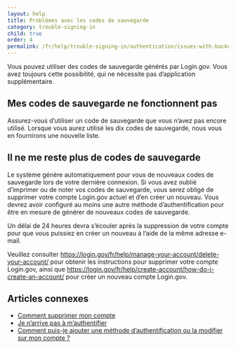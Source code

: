 ```yaml
---
layout: help
title: Problèmes avec les codes de sauvegarde
category: trouble-signing-in
child: true
order: 4
permalink: /fr/help/trouble-signing-in/authentication/issues-with-backup-codes/
---
```


Vous pouvez utiliser des codes de sauvegarde générés par Login.gov. Vous avez toujours cette possibilité, qui ne nécessite pas d’application supplémentaire.

## Mes codes de sauvegarde ne fonctionnent pas

Assurez-vous d’utiliser un code de sauvegarde que vous n’avez pas encore utilisé. Lorsque vous aurez utilisé les dix codes de sauvegarde, nous vous en fournirons une nouvelle liste.

## Il ne me reste plus de codes de sauvegarde

Le système génère automatiquement pour vous de nouveaux codes de sauvegarde lors de votre dernière connexion. Si vous avez oublié d’imprimer ou de noter vos codes de sauvegarde, vous serez obligé de supprimer votre compte Login.gov actuel et d’en créer un nouveau. Vous devrez avoir configuré au moins une autre méthode d’authentification pour être en mesure de générer de nouveaux codes de sauvegarde. 

Un délai de 24 heures devra s’écouler après la suppression de votre compte pour que vous puissiez en créer un nouveau à l’aide de la même adresse e-mail. 

Veuillez consulter <https://login.gov/fr/help/manage-your-account/delete-your-account/> pour obtenir les instructions pour supprimer votre compte Login.gov, ainsi que <https://login.gov/fr/help/create-account/how-do-i-create-an-account/> pour créer un nouveau compte Login.gov.


## Articles connexes

* [Comment supprimer mon compte](/fr/help/manage-your-account/delete-your-account/)
* [Je n’arrive pas à m’authentifier](/fr/help/trouble-signing-in/issues-with-authentication-methods/)
* [Comment puis-je ajouter une méthode d’authentification ou la modifier sur mon compte ?](/fr/help/manage-your-account/add-or-change-your-authentication-method/)
